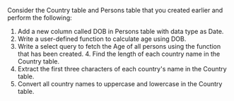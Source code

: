 
Consider the Country table and Persons table that you created earlier and perform the following:
1. Add a new column called DOB in Persons table with data type as Date.
2. Write a user-defined function to calculate age using DOB.
3. Write a select query to fetch the Age of all persons using the function that has been created. 4. Find the length of each country name in the Country table.
5. Extract the first three characters of each country's name in the Country table.
6. Convert all country names to uppercase and lowercase in the Country table.
